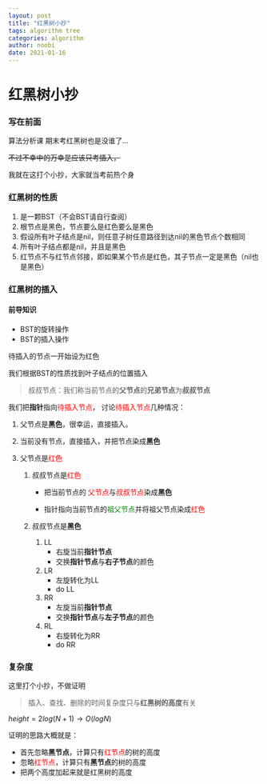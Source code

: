 ```yaml
---
layout: post
title: "红黑树小抄"
tags: algorithm tree
categories: algorithm
author: noobi
date: 2021-01-16
---
```

# 红黑树小抄

### 写在前面

算法分析课 期末考红黑树也是没谁了...

~~不过不幸中的万幸是应该只考插入，~~

我就在这打个小抄，大家就当考前热个身

### 红黑树的性质

1. 是一颗BST（不会BST请自行查阅）
2. 根节点是黑色，节点要么是红色要么是黑色
3. 假设所有叶子结点是nil，则任意子树任意路径到达nil的黑色节点个数相同
4. 所有叶子结点都是nil，并且是黑色
5. 红节点不与红节点邻接，即如果某个节点是红色，其子节点一定是黑色（nil也是黑色）

### 红黑树的插入

#### 前导知识

- BST的旋转操作
- BST的插入操作

待插入的节点一开始设为红色

我们根据BST的性质找到叶子结点的位置插入

>  叔叔节点：我们称当前节点的**父节点**的**兄弟节点**为**叔叔节点**

我们把**指针**指向<font color='red'>待插入节点</font>， 讨论<font color='red'>待插入节点</font>几种情况：

1. 父节点是**黑色**，很幸运，直接插入。

2. 当前没有节点，直接插入，并把节点染成**黑色**

3. 父节点是<font color='red'>红色</font>

   1. 叔叔节点是<font color='red'>红色</font>

      - 把当前节点的 <font color='red'>父节点</font>与<font color='red'>叔叔节点</font>染成**黑色**

      - 指针指向当前节点的<font color='green'>祖父节点</font>并将祖父节点染成<font color='red'>红色</font>

   2. 叔叔节点是**黑色**

      1. LL
         - 右旋当前**指针节点**
         - 交换**指针节点**与**右子节点**的颜色
      2. LR
         - 左旋转化为LL
         - do LL
      3. RR
         - 左旋当前**指针节点**
         - 交换**指针节点**与**左子节点**的颜色
      4. RL
         - 右旋转化为RR
         - do RR

### 复杂度

这里打个小抄，不做证明

>  插入、查找、删除的时间复杂度只与**红黑树的高度**有关

$height = 2log(N+1) \rightarrow O(logN)$

证明的思路大概就是：

- 首先忽略**黑节点**，计算只有<font color='red'>红节点</font>的树的高度
- 忽略<font color='red'>红节点</font>，计算只有**黑节点**的树的高度
- 把两个高度加起来就是红黑树的高度
